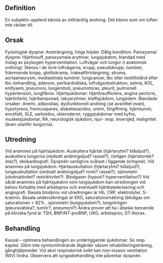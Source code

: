 ## Definition

En subjektiv upplevd känsla av otillräcklig andning. Det känns som om luften inte räcker till.

## Orsak

Fysiologisk dyspne: Ansträngning, höga höjder. Dålig kondition.
Paroxysmal dyspne: Hjärtinsuff, paroxysmala arytmier, lungsjukdom, blandad med inslag av psykogen hyperventilation.
Luftvägar och lungor (i anatomisk ordning): Stenos i de övre luftvägarna, krupp, pseudokrupp, tumörer, främmande kropp, glottiskramp, trakealförträngning, struma, aortaaneurysm, mediastinala tumörer, lungcancer, tbc eller resttillstånd efter tbc-behandling, adenom, perikardvätska, luftvägsobstruktion, astma, KOL, emfysem, pneumoni, lungemboli, pneumotorax, pleurit, pulmonell hypertension, lungfibros.
Hjärtsjukdomar: Hjärtinsufficiens, angina pectoris, hjärtinfarkt, hjärttamponad, takyarytmier, klaffsjukdom, lungödem.
Blandade orsaker: Anemi, adipositas, dysfunktionell andning (se avsnittet ovan), hypotyreos, frenicuspares, diabetesacidos, uremi, förgiftning, hjärntumör, encefalit, SLE, sarkoidos, sklerodermi, ryggsjukdomar med kyfos, muskelsjukdomar, RA, neurologisk sjukdom, njur- resp. leversjkd, malignitet (även utanför lungorna).

## Utredning

Vid anamnes på hjärtsjukdom: Auskultera hjärtat (hjärtarytmi? blåsljud?), auskultera lungorna (nedsatt andningsljud? rassel?), röntgen (hjärtstorlek? stas?), ekokardiografi. Dyspnén vanligtvis svårast i liggande (ortopné).
Vid anamnes på lungsjukdom: Hjärtauskultation (hjärtarytmi? blåsljud?), lungauskultation (nedsatt andningsljud? ronki? rassel?), spirometri (obstruktivitet? restriktivitet?). Blodgaser (hypoxi? hyperventilation?)
Vid såväl anamnes på hjärtsjukdom som lungsjukdom kan utredningen vid behov fortsätta med arbetsprov och eventuellt hjärtkateterisering och angiografi.
Basala blodprov vid utredningen är Hb, CRP, elektrolyter, S-kratinin.
Basala undersökningar är EKG, saturationsmätning (blodgas om saturationen < 92% , spirometri (lungsjukdom?), lungröntgen (pleuravätska?, tumör?, pneumoni?)
Andra prover att ha i åtanke beroende på kliniska fynd är TSH, BNP/NT-proBNP, UKG, arbetsprov, DT-thorax.

## Behandling

Kausal – optimera behandlingen av underliggande sjukdomar. Se resp. kapitel. Glöm inte symtomlindrande åtgärder såsom rehabiliteringsträning, gånghjälpmedel.
Vid akut respiratorisk svikt kan non-invasiv ventilation (NIV) lindra. Observera att syrgasbehandling inte påverkar dyspnén.

